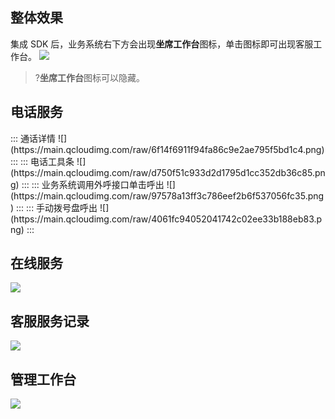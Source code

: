## 整体效果
集成 SDK 后，业务系统右下方会出现**坐席工作台**图标，单击图标即可出现客服工作台。
![](https://main.qcloudimg.com/raw/d3046ddd8ffbec95bcbcd0601a699abf.png)
>?**坐席工作台**图标可以隐藏。

## 电话服务
<dx-tabs>
::: 通话详情
![](https://main.qcloudimg.com/raw/6f14f6911f94fa86c9e2ae795f5bd1c4.png)
:::
::: 电话工具条
![](https://main.qcloudimg.com/raw/d750f51c933d2d1795d1cc352db36c85.png)
:::
::: 业务系统调用外呼接口单击呼出
![](https://main.qcloudimg.com/raw/97578a13ff3c786eef2b6f537056fc35.png)
:::
::: 手动拨号盘呼出
![](https://main.qcloudimg.com/raw/4061fc94052041742c02ee33b188eb83.png)
:::
</dx-tabs>

## 在线服务
![](https://main.qcloudimg.com/raw/ea954e4e1e7e4ce80247971a0a7faa83.png)

## 客服服务记录
![](https://main.qcloudimg.com/raw/7f81f3a6960699eadc392cf2efd61580.png)

## 管理工作台
![](https://main.qcloudimg.com/raw/679c485c7a97efe0bae0644cec575dc3.png)
